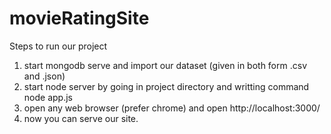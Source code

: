 # movieRatingSite
Steps to run our project
1. start mongodb serve and import our dataset (given in both form .csv and .json)
2. start node server by going in project directory and writting command node app.js
3. open any web browser (prefer chrome) and open http://localhost:3000/
4. now you can serve our site.